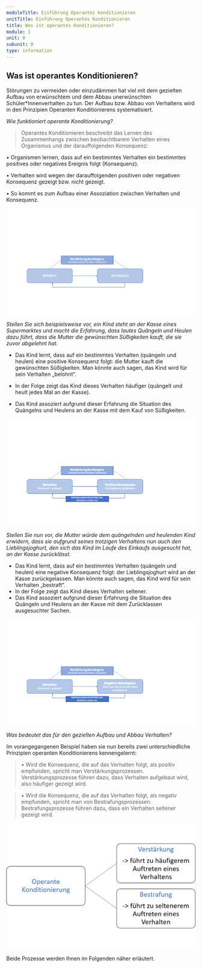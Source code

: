 ```yaml
---
moduleTitle: Einführung Operantes Konditionieren
unitTitle: Einführung Operantes Konditionieren
title: Was ist operantes Konditionieren?
module: 1
unit: 0
subunit: 0
type: information
---
```


## Was ist operantes Konditionieren?

Störungen zu vermeiden oder einzudämmen hat viel mit dem gezielten Aufbau von erwünschtem und dem Abbau unerwünschten Schüler*Innenverhalten zu tun. Der Aufbau bzw. Abbau von Verhaltens wird in den Prinzipien Operanten Konditionierens systematisiert. 

*Wie funktioniert operante Konditionierung?*

> Operantes Konditionieren beschreibt das Lernen des Zusammenhangs zwischen beobachtbarem Verhalten eines Organismus und der darauffolgenden Konsequenz: 

 •	Organismen lernen, dass auf ein bestimmtes Verhalten ein bestimmtes positives oder negatives Ereignis folgt (Konsequenz). 

 •	Verhalten wird wegen der darauffolgenden positiven oder negativen Konsequenz gezeigt bzw. nicht gezeigt. 

 •	So kommt es zum Aufbau einer Assoziation zwischen Verhalten und Konsequenz.


![](00_Verhalten_Konsequenz_gesamt.png)


*Stellen Sie sich beispielsweise vor, ein Kind steht an der Kasse eines Supermarktes und macht die Erfahrung, dass lautes Quängeln und Heulen dazu führt, dass die Mutter die gewünschten Süßigkeiten kauft, die sie zuvor abgelehnt hat.*

 - Das Kind lernt, dass auf ein bestimmtes Verhalten (quängeln und heulen) eine positive Konsequenz folgt: die Mutter kauft die gewünschten Süßigkeiten. Man könnte auch sagen, das Kind wird für sein Verhalten „belohnt“. 
  
 - In der Folge zeigt das Kind dieses Verhalten häufiger (quängelt und heult jedes Mal an der Kasse). 
  
 - Das Kind assoziert aufgrund dieser Erfahrung die Situation des Quängelns und Heulens an der Kasse mit dem Kauf von Süßigkeiten. 

![](00_Verhalten_Konsequenz_Schaubild1.png)

*Stellen Sie nun vor, die Mutter würde dem quängelnden und heulenden Kind erwidern, dass sie aufgrund seines trotzigen Verhaltens nun auch den Lieblingsjoghurt, den sich das Kind im Laufe des Einkaufs ausgesucht hat, an der Kasse zurücklässt.*

- Das Kind lernt, dass auf ein bestimmtes Verhalten (quängeln und heulen) eine negative Konsequenz folgt: der Lieblingsjoghurt wird an der Kasse zurückgelassen. Man könnte auch sagen, das Kind wird für sein Verhalten „bestraft“. 
- In der Folge zeigt das Kind dieses Verhalten seltener.
- Das Kind assoziert aufgrund dieser Erfahrung die Situation des Quängeln und Heulens an der Kasse mit dem Zurücklassen ausgesuchter Sachen. 

![](00_Verhalten_Konsequenz_Schaubild2.png)

*Was bedeutet das für den gezielten Aufbau und Abbau Verhalten?*

Im vorangegangenen Beispiel haben sie nun bereits zwei unterschiedliche Prinzipien operanten Konditionierens kennengelernt: 

> •	Wird die Konsequenz, die auf das Verhalten folgt, als positiv empfunden, spricht man Verstärkungsprozessen. Verstärkungsprozesse führen dazu, dass Verhalten aufgebaut wird, also häufiger gezeigt wird.

> •	Wird die Konsequenz, die auf das Verhalten folgt, als negativ empfunden, spricht man von Bestrafungsprozessen. Bestrafungsprozesse führen dazu, dass ein Verhalten seltener gezeigt wird. 

![](00_Operante_Konditionierung_einfach.png)

Beide Prozesse werden Ihnen im Folgenden näher erläutert.




